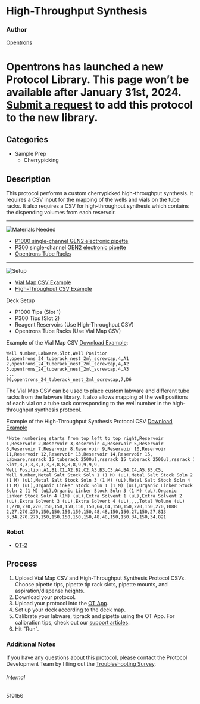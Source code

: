 # High-Throughput Synthesis

### Author
[Opentrons](https://opentrons.com/)


# Opentrons has launched a new Protocol Library. This page won’t be available after January 31st, 2024. [Submit a request](https://docs.google.com/forms/d/e/1FAIpQLSdYYp9QCKow4nn0KlCVsMS3HX0eJ0N9O7-erajKvcpT0lWbSg/viewform) to add this protocol to the new library.

## Categories
* Sample Prep
	* Cherrypicking


## Description
This protocol performs a custom cherrypicked high-throughput synthesis. It requires a CSV input for the mapping of the wells and vials on the tube racks. It also requires a CSV for high-throughput synthesis which contains the dispending volumes from each reservoir.

---

![Materials Needed](https://s3.amazonaws.com/opentrons-protocol-library-website/custom-README-images/001-General+Headings/materials.png)

* [P1000 single-channel GEN2 electronic pipette](https://shop.opentrons.com/collections/ot-2-pipettes/products/single-channel-electronic-pipette)
* [P300 single-channel GEN2 electronic pipette](https://shop.opentrons.com/collections/ot-2-pipettes/products/single-channel-electronic-pipette)
* [Opentrons Tube Racks](https://shop.opentrons.com/collections/racks-and-adapters/products/tube-rack-set-1)

---
![Setup](https://s3.amazonaws.com/opentrons-protocol-library-website/custom-README-images/001-General+Headings/Setup.png)

* [Vial Map CSV Example](https://opentrons-protocol-library-website.s3.amazonaws.com/custom-README-images/5191b6/vial_map.csv)
* [High-Throughput CSV Example](https://opentrons-protocol-library-website.s3.amazonaws.com/custom-README-images/5191b6/htp_multi_rack.csv)

Deck Setup
* P1000 Tips (Slot 1)
* P300 Tips (Slot 2)
* Reagent Reservoirs (Use High-Throughput CSV)
* Opentrons Tube Racks (Use Vial Map CSV)

Example of the Vial Map CSV [Download Example](https://opentrons-protocol-library-website.s3.amazonaws.com/custom-README-images/5191b6/vial_map.csv):

```
Well Number,Labware,Slot,Well Position
1,opentrons_24_tuberack_nest_2ml_screwcap,4,A1
2,opentrons_24_tuberack_nest_2ml_screwcap,4,A2
3,opentrons_24_tuberack_nest_2ml_screwcap,4,A3
...
96,opentrons_24_tuberack_nest_2ml_screwcap,7,D6
```

The Vial Map CSV can be used to place custom labware and different tube racks from the labware library. It also allows mapping of the well positions of each vial on a tube rack corresponding to the well number in the high-throughput synthesis protocol.

Example of the High-Throughput Synthesis Protocol CSV [Download Example](https://opentrons-protocol-library-website.s3.amazonaws.com/custom-README-images/5191b6/htp_multi_rack.csv)

```
*Note numbering starts from top left to top right,Reservoir 1,Reservoir 2,Reservoir 3,Reservoir 4,Reservoir 5,Reservoir 6,Reservoir 7,Reservoir 8,Reservoir 9,Reservoir 10,Reservoir 11,Reservoir 12,Reservoir 13,Reservoir 14,Reservoir 15,
Labware,rssrack_15_tuberack_2500ul,rssrack_15_tuberack_2500ul,rssrack_15_tuberack_2500ul,rssrack_15_tuberack_2500ul,rssrack_15_tuberack_2500ul,rssrack_15_tuberack_2500ul,rssrack_15_tuberack_2500ul,rssrack_15_tuberack_2500ul,rssrack_15_tuberack_2500ul,rssrack_15_tuberack_2500ul,rssrack_15_tuberack_2500ul,rssrack_15_tuberack_2500ul,rssrack_15_tuberack_2500ul,rssrack_15_tuberack_2500ul,rssrack_15_tuberack_2500ul,
Slot,3,3,3,3,3,3,8,8,8,8,8,9,9,9,9,
Well Position,A1,B1,C1,A2,B2,C2,A3,B3,C3,A4,B4,C4,A5,B5,C5,
Well Number,Metal Salt Stock Soln 1 (1 M) (uL),Metal Salt Stock Soln 2 (1 M) (uL),Metal Salt Stock Soln 3 (1 M) (uL),Metal Salt Stock Soln 4 (1 M) (uL),Organic Linker Stock Soln 1 (1 M) (uL),Organic Linker Stock Soln 2 (1 M) (uL),Organic Linker Stock Soln 3 (1 M) (uL),Organic Linker Stock Soln 4 (1M) (uL),Extra Solvent 1 (uL),Extra Solvent 2 (uL),Extra Solvent 3 (uL),Extra Solvent 4 (uL),,,,Total Volume (uL)
1,270,270,270,150,150,150,150,150,64,64,150,150,270,150,270,1088
2,27,270,270,150,150,150,150,150,48,48,150,150,27,150,27,813
3,34,270,270,150,150,150,150,150,48,48,150,150,34,150,34,821
```

### Robot
* [OT-2](https://opentrons.com/ot-2)

## Process
1. Upload Vial Map CSV and High-Throughput Synthesis Protocol CSVs. Choose pipette tips, pipette tip rack slots, pipette mounts, and aspiration/dispense heights.
2. Download your protocol.
3. Upload your protocol into the [OT App](https://opentrons.com/ot-app).
4. Set up your deck according to the deck map.
5. Calibrate your labware, tiprack and pipette using the OT App. For calibration tips, check out our [support articles](https://support.opentrons.com/en/collections/1559720-guide-for-getting-started-with-the-ot-2).
6. Hit "Run".

### Additional Notes
If you have any questions about this protocol, please contact the Protocol Development Team by filling out the [Troubleshooting Survey](https://protocol-troubleshooting.paperform.co/).

###### Internal
5191b6
